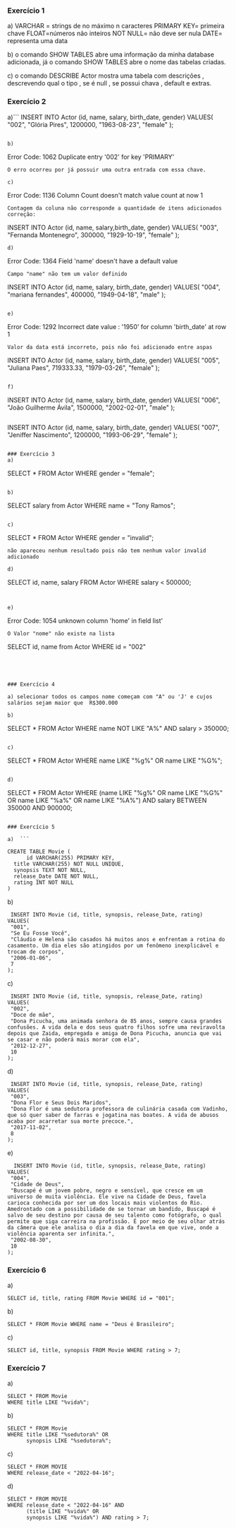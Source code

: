 ### Exercício 1
a)
VARCHAR = strings de no máximo n caracteres
PRIMARY KEY= primeira chave
FLOAT=números não inteiros
NOT NULL= não deve ser nula
DATE= representa uma data


b) o comando SHOW TABLES abre uma informação da minha database adicionada, já o comando SHOW TABLES abre o nome das tabelas criadas.

c) o comando DESCRIBE Actor mostra uma tabela com descrições , descrevendo qual o tipo , se é null , se possui chava , default e extras.

### Exercício 2

a)```
INSERT INTO Actor (id, name, salary, birth_date, gender)
VALUES(
  "002", 
  "Glória Pires",
  1200000,
  "1963-08-23", 
  "female"
);
```

b)
```
Error Code: 1062 Duplicate entry '002' for key 'PRIMARY'
```
O erro ocorreu por já possuir uma outra entrada com essa chave.

c) 
```
Error Code: 1136 Column Count doesn't match value count at now 1
```
Contagem da coluna não corresponde a quantidade de itens adicionados
correção:

```
INSERT INTO Actor (id, name, salary,birth_date, gender)
VALUES(
  "003", 
  "Fernanda Montenegro",
  300000,
  "1929-10-19", 
  "female"
);

```
d) 
```
Error Code: 1364 Field 'name' doesn't have a default value
```
Campo "name" não tem um valor definido

```
INSERT INTO Actor (id, name, salary, birth_date, gender)
VALUES(
  "004",
  "mariana fernandes",
  400000,
  "1949-04-18", 
  "male"
);

```

e)  
```
Error Code: 1292 Incorrect date value : '1950' for column 'birth_date' at row 1
```
Valor da data está incorreto, pois não foi adicionado entre aspas

```
INSERT INTO Actor (id, name, salary, birth_date, gender)
VALUES(
  "005", 
  "Juliana Paes",
  719333.33,
  "1979-03-26", 
  "female"
);

```

f)
```
INSERT INTO Actor (id, name, salary, birth_date, gender)
VALUES(
  "006", 
  "João Guilherme Ávila",
  1500000,
  "2002-02-01", 
  "male"
  );
```

```
INSERT INTO Actor (id, name, salary, birth_date, gender)
VALUES(
  "007", 
  "Jeniffer Nascimento",
  1200000,
  "1993-06-29", 
  "female"
  );
```

### Exercício 3
a)
```
SELECT * FROM Actor WHERE gender = "female";
```

b)
```
SELECT salary from Actor WHERE name = "Tony Ramos";
```

c)
```
SELECT * FROM Actor WHERE gender = "invalid";
```
não apareceu nenhum resultado pois não tem nenhum valor invalid adicionado

d)
```
SELECT id, name, salary FROM Actor WHERE salary < 500000;
```


e)

```
Error Code: 1054 unknown column 'home' in field list'
```
O Valor "nome" não existe na lista 

```
SELECT id, name from Actor WHERE id = "002"

```




### Exercício 4

a) selecionar todos os campos nome começam com "A" ou 'J' e cujos salários sejam maior que  R$300.000

b)
```
SELECT * FROM Actor
WHERE name NOT LIKE "A%" AND salary > 350000;

```

c)

```
SELECT * FROM Actor
WHERE name LIKE "%g%" OR name LIKE "%G%";

```

d)
```
SELECT * FROM Actor
WHERE 
	(name LIKE "%g%" OR name LIKE "%G%" OR name LIKE "%a%" OR name LIKE "%A%")
  AND salary BETWEEN 350000 AND 900000;

  ```

### Exercício 5

a)  ```

CREATE TABLE Movie (
		id VARCHAR(255) PRIMARY KEY,
    title VARCHAR(255) NOT NULL UNIQUE,
    synopsis TEXT NOT NULL,
    release_Date DATE NOT NULL,
    rating INT NOT NULL
)

 ```

 b)

 ```
  INSERT INTO Movie (id, title, synopsis, release_Date, rating)
VALUES(
  "001", 
  "Se Eu Fosse Você",
  "Cláudio e Helena são casados há muitos anos e enfrentam a rotina do casamento. Um dia eles são atingidos por um fenômeno inexplicável e trocam de corpos",
  "2006-01-06",
  7
);

 ```

 c)

 ```
  INSERT INTO Movie (id, title, synopsis, release_Date, rating)
VALUES(
  "002", 
  "Doce de mãe",
  "Dona Picucha, uma animada senhora de 85 anos, sempre causa grandes confusões. A vida dela e dos seus quatro filhos sofre uma reviravolta depois que Zaida, empregada e amiga de Dona Picucha, anuncia que vai se casar e não poderá mais morar com ela",
  "2012-12-27",
  10
);

 ```

 d)

 ```
  INSERT INTO Movie (id, title, synopsis, release_Date, rating)
VALUES(
  "003", 
  "Dona Flor e Seus Dois Maridos",
  "Dona Flor é uma sedutora professora de culinária casada com Vadinho, que só quer saber de farras e jogatina nas boates. A vida de abusos acaba por acarretar sua morte precoce.",
  "2017-11-02",
  8
);

 ```

 e)

 ```
   INSERT INTO Movie (id, title, synopsis, release_Date, rating)
VALUES(
  "004", 
  "Cidade de Deus",
  "Buscapé é um jovem pobre, negro e sensível, que cresce em um universo de muita violência. Ele vive na Cidade de Deus, favela carioca conhecida por ser um dos locais mais violentos do Rio. Amedrontado com a possibilidade de se tornar um bandido, Buscapé é salvo de seu destino por causa de seu talento como fotógrafo, o qual permite que siga carreira na profissão. É por meio de seu olhar atrás da câmera que ele analisa o dia a dia da favela em que vive, onde a violência aparenta ser infinita.",
  "2002-08-30",
  10
);

 ```


### Exercício 6

a)
```
SELECT id, title, rating FROM Movie WHERE id = "001";
```
b)
```
SELECT * FROM Movie WHERE name = "Deus é Brasileiro";
```
c)
```
SELECT id, title, synopsis FROM Movie WHERE rating > 7;
```

### Exercício 7

a)
```
SELECT * FROM Movie
WHERE title LIKE "%vida%";
```
b)
```
SELECT * FROM Movie
WHERE title LIKE "%sedutora%" OR
      synopsis LIKE "%sedutora%";
```
c)
```
SELECT * FROM MOVIE
WHERE release_date < "2022-04-16";
```
d)
```
SELECT * FROM MOVIE
WHERE release_date < "2022-04-16" AND 
      (title LIKE "%vida%" OR
      synopsis LIKE "%vida%") AND rating > 7;
```